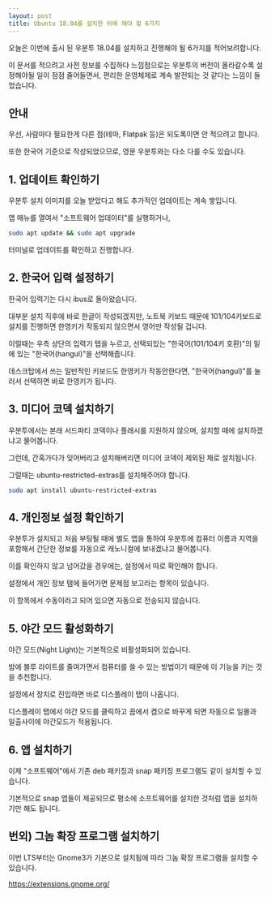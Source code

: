 ```yaml
---
layout: post
title: Ubuntu 18.04를 설치한 뒤에 해야 할 6가지
---
```


오늘은 이번에 출시 된 우분투 18.04를 설치하고 진행해야 될 6가지를 적어보려합니다.

이 문서를 적으려고 사전 정보를 수집하다 느낌점으로는 우분투의 버전이 올라갈수록 설정해야될 일이 점점 줄어들면서, 편리한 운영체제로 계속 발전되는 것 같다는 느낌이 들었습니다.

## 안내

우선, 사람마다 필요한게 다른 점(테마, Flatpak 등)은 되도록이면 안 적으려고 합니다.

또한 한국어 기준으로 작성되었으므로, 영문 우분투와는 다소 다를 수도 있습니다.

## 1. 업데이트 확인하기

우분투 설치 이미지를 오늘 받았다고 해도 추가적인 업데이트는 계속 쌓입니다.

앱 매뉴를 열여서 "소프트웨어 업데이터"를 실행하거나, 

```bash
sudo apt update && sudo apt upgrade
```

터미널로 업데이트를 확인하고 진행합니다.

## 2. 한국어 입력 설정하기

한국어 입력기는 다시 ibus로 돌아왔습니다.

대부분 설치 직후에 바로 한글이 작성되겠지만, 노트북 키보드 때문에 101/104키보드로 설치를 진행하면 한영키가 작동되지 않으면서 영어만 작성될 겁니다.

이럴때는 우측 상단의 입력기 탭을 누르고, 선택되있는 "한국어(101/104키 호환)"의 밑에 있는 "한국어(hangul)"을 선택해줍니다.

데스크탑에서 쓰는 일반적인 키보드도 한영키가 작동안한다면, "한국어(hangul)"를 눌러서 선택하면 바로 한영키가 됩니다.

## 3. 미디어 코덱 설치하기

우분투에서는 본래 서드파티 코덱이나 플래시를 지원하지 않으며, 설치할 때에 설치하겠냐고 물어봅니다.

그런데, 간혹가다가 잊어버리고 설치해버리면 미디어 코덱이 제외된 채로 설치됩니다.

그럴때는 ubuntu-restricted-extras를 설치해주어야 합니다.

```bash
sudo apt install ubuntu-restricted-extras
```

## 4. 개인정보 설정 확인하기

우분투가 설치되고 처음 부팅될 때에 별도 앱을 통하여 우분투에 컴퓨터 이름과 지역을 포함해서 간단한 정보를 자동으로 캐노니컬에 보내겠냐고 물어봅니다.

이를 확인하지 않고 넘어갔을 경우에는, 설정에서 따로 확인해야 합니다.

설정에서 개인 정보 탬에 들어가면 문제점 보고라는 항목이 있습니다. 

이 항목에서 수동이라고 되어 있으면 자동으로 전송되지 않습니다.


## 5. 야간 모드 활성화하기

야간 모드(Night Light)는 기본적으로 비활성화되어 있습니다.

밤에 블루 라이트를 줄여가면서 컴퓨터를 쓸 수 있는 방법이기 때문에 이 기능을 키는 것을 추천합니다.

설정에서 장치로 진입하면 바로 디스플레이 탭이 나옵니다.

디스플레이 탭에서 야간 모드를 클릭하고 끔에서 켬으로 바꾸게 되면 자동으로 일몰과 일출사이에 야간모드가 적용됩니다.

## 6. 앱 설치하기

이제 "소프트웨어"에서 기존 deb 패키징과 snap 패키징 프로그램도 같이 설치할 수 있습니다.

기본적으로 snap 앱들이 제공되므로 평소에 소프트웨어를 설치한 것처럼 앱을 설치하기만 해도 됩니다.

## 번외) 그놈 확장 프로그램 설치하기

이번 LTS부터는 Gnome3가 기본으로 설치됨에 따라 그놈 확장 프로그램을 설치할 수 있습니다.

https://extensions.gnome.org/

